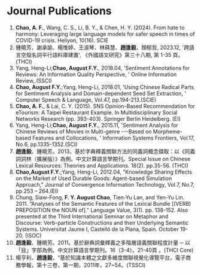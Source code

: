 # Journal Publications

1. <strong>Chao, A. F.</strong>, Wang, C. S., Li, B. Y., & Chen, H. Y. (2024). From hate to harmony: Leveraging large language models for safer speech in times of COVID-19 crisis. Heliyon, 10(16). SCIE
2. 鍾曉芳、謝承諭、楊惟婷、王淑琴、林蒔慧、<strong>趙逢毅</strong>、顏郁哲, 2023.12, '跨語言空殼名詞平行語料庫建置', 《外國語文研究》第三十八期, 第 1-35 頁。(THCI)
3. Yang, Heng-Li;<strong>Chao, August F.Y.</strong>, 2018.04, 'Sentiment Annotations for Reviews: An Information Quality Perspective, ' Online Information Review,.(SSCI)
4. <strong>Chao, August F.Y.</strong>;Yang, Heng-Li, 2018.01, 'Using Chinese Radical Parts for Sentiment Analysis and Domain-dependent Seed Set Extraction, ' Computer Speech & Language, Vol.47, pp.194-213.(SCIE)
5. <strong>Chao, A. F.</strong>, & Lai, C. Y. (2015). SNS Opinion-Based Recommendation for eTourism: A Taipei Restaurant Example. In Multidisciplinary Social Networks Research (pp. 393-403). Springer Berlin Heidelberg. (EI)
6. Yang, Heng-Li;<strong>Chao, August F.Y.</strong>, 2015.11, 'Sentiment Analysis for Chinese Reviews of Movies in Multi-genre ---Based on Morpheme-based Features and Collocations, ' Information Systems Frontiers, Vol.17, No.6, pp.1335-1352.(SCI)
7. <strong>趙逢毅</strong>、鍾曉芳。2013。基於字典釋義關聯方法的同義詞概念擷取：以《同義詞詞林（擴展版）》為例。中文計算語言學期刊。Special Issue on Chinese Lexical Resources: Theories and Applications. 18(2). pp.35-56. (THCI)
8. <strong>Chao,August F.Y.</strong>;Yang, Heng-Li, 2012.04, "Knowledge Sharing Effects on the Market of Used Durable Goods: Agent-based Simulation Approach," Journal of Convergence Information Technology, Vol.7, No.7, pp.253 – 264.(EI)
9. Chung, Siaw-Fong, <strong>F. Y. August Chao</strong>, Tien-Yu Lan, and Yen-Yu Lin. 2011. “Analyses of the Semantic Features of the Lexical Bundle [(VERB) PREPOSITION the NOUN of].” Language Value, 3(1). pp. 138-152. Also presented at the Third International Seminar on Metaphor and Discourse: Verb-particle Constructions and their Underlying Semantic Systems. Universitat Jaume I, Castelló de la Plana, Spain. October 19-20. (ISOC)
10. <strong>趙逢毅</strong>、鍾曉芳。2011。基於辭典詞彙釋義之多階層語義關聯程度計量 ─ 以「目」字部為例。中文計算語言學期刊。16（3-4）。21-40頁 。(THCI Core)
11. 楊亨利、<strong>趙逢毅</strong>，“基於知識本體之文獻多維度關聯視覺化導覽平台，電子商務學報，第十三卷，第一期，2011年，27~54。(TSSCI)
